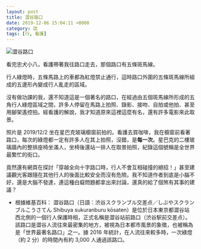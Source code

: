 ```yaml
---
layout: post
title: 澀谷路口
date: 2019-12-06 15:04:11 +0000
category: 誌
tags: [行, 看護]
---
```

![澀谷路口](/blog/assets/images/2019/shibuya.jpg "澀谷路口")<br />

<!--more-->

看完忠犬小八，看護帶著我往路口走去，那個路口有五條斑馬線。

行人綠燈時，五條馬路上的車都為紅燈禁止通行，這時路口外圍的五條斑馬線所組成的五邊形內變成行人亂走的區域。

沒有做功課的我，還不知道這是一個著名的路口，在經過由五個斑馬線所形成的五角行人綠燈區域之間，許多人停留在馬路上拍照、錄影、接吻、自拍或他拍、甚至用腳架遙控拍。經看護的解說，我才知道原來這裡這麼有名，還有許多電影來此取景。

照片是 2019/12/2 坐在星巴克玻璃櫥窗前拍的。看護去買咖啡，我在櫥窗前看著路口，每次的綠燈都一定有許多人在其上拍照，沒錯，是<b>每一次</b>。星巴克的二樓玻璃牆內的整排座椅坐滿人，坐椅後還站一排人在取景拍照，紀錄這個號稱是全世界最繁忙的街口。

竟然還有網頁在探討「穿越全向十字路口時，行人不會互相碰撞的絕招！」甚至建議觀光客跟隨在其他行人的後面比較安全而沒有危險。我不知道作者到底是小腦不好，還是大腦不發達，連這種白癡問題都拿出來討論，還真的給了個煞有其事的建議？

- 根據維基百科：
澀谷路口（日語：渋谷スクランブル交差点／しぶやスクランブルこうさてん Shibuya sukuranburu kōsaten）是位於日本東京都澀谷站西北側的一個行人保護時相，正式名稱是澀谷站前路口（渋谷駅前交差点）。該路口是澀谷人流往來最密集的地方，被視為日本都市風景的象徵，也被稱為是「世界最著名路口」之一。據 2016 年統計，在人流往來較多時，一次綠燈（約 2 分）的時間內有約 3,000 人通過該路口。
